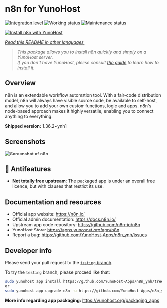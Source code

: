 <!--
N.B.: This README was automatically generated by <https://github.com/YunoHost/apps/tree/master/tools/readme_generator>
It shall NOT be edited by hand.
-->

# n8n for YunoHost

[![Integration level](https://dash.yunohost.org/integration/n8n.svg)](https://dash.yunohost.org/appci/app/n8n) ![Working status](https://ci-apps.yunohost.org/ci/badges/n8n.status.svg) ![Maintenance status](https://ci-apps.yunohost.org/ci/badges/n8n.maintain.svg)

[![Install n8n with YunoHost](https://install-app.yunohost.org/install-with-yunohost.svg)](https://install-app.yunohost.org/?app=n8n)

*[Read this README in other languages.](./ALL_README.md)*

> *This package allows you to install n8n quickly and simply on a YunoHost server.*  
> *If you don't have YunoHost, please consult [the guide](https://yunohost.org/install) to learn how to install it.*

## Overview

n8n is an extendable workflow automation tool. With a fair-code distribution model, n8n will always have visible source code, be available to self-host, and allow you to add your own custom functions, logic and apps. n8n's node-based approach makes it highly versatile, enabling you to connect anything to everything.

**Shipped version:** 1.36.2~ynh1

## Screenshots

![Screenshot of n8n](./doc/screenshots/n8n-screenshot.png)

## :red_circle: Antifeatures

- **Not totally free upstream**: The packaged app is under an overall free licence, but with clauses that restrict its use.

## Documentation and resources

- Official app website: <https://n8n.io/>
- Official admin documentation: <https://docs.n8n.io/>
- Upstream app code repository: <https://github.com/n8n-io/n8n>
- YunoHost Store: <https://apps.yunohost.org/app/n8n>
- Report a bug: <https://github.com/YunoHost-Apps/n8n_ynh/issues>

## Developer info

Please send your pull request to the [`testing` branch](https://github.com/YunoHost-Apps/n8n_ynh/tree/testing).

To try the `testing` branch, please proceed like that:

```bash
sudo yunohost app install https://github.com/YunoHost-Apps/n8n_ynh/tree/testing --debug
or
sudo yunohost app upgrade n8n -u https://github.com/YunoHost-Apps/n8n_ynh/tree/testing --debug
```

**More info regarding app packaging:** <https://yunohost.org/packaging_apps>
